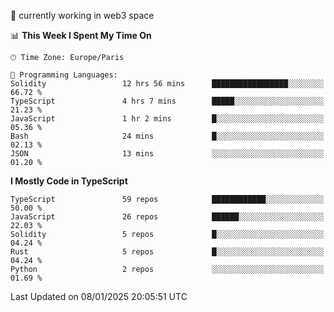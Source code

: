 🔭 currently working in web3 space

<!--START_SECTION:waka-->
📊 **This Week I Spent My Time On** 

```text
🕑︎ Time Zone: Europe/Paris

💬 Programming Languages: 
Solidity                 12 hrs 56 mins      █████████████████░░░░░░░░   66.72 % 
TypeScript               4 hrs 7 mins        █████░░░░░░░░░░░░░░░░░░░░   21.23 % 
JavaScript               1 hr 2 mins         █░░░░░░░░░░░░░░░░░░░░░░░░   05.36 % 
Bash                     24 mins             █░░░░░░░░░░░░░░░░░░░░░░░░   02.13 % 
JSON                     13 mins             ░░░░░░░░░░░░░░░░░░░░░░░░░   01.20 % 
```

**I Mostly Code in TypeScript** 

```text
TypeScript               59 repos            ████████████░░░░░░░░░░░░░   50.00 % 
JavaScript               26 repos            ██████░░░░░░░░░░░░░░░░░░░   22.03 % 
Solidity                 5 repos             █░░░░░░░░░░░░░░░░░░░░░░░░   04.24 % 
Rust                     5 repos             █░░░░░░░░░░░░░░░░░░░░░░░░   04.24 % 
Python                   2 repos             ░░░░░░░░░░░░░░░░░░░░░░░░░   01.69 % 
```




 Last Updated on 08/01/2025 20:05:51 UTC
<!--END_SECTION:waka-->
